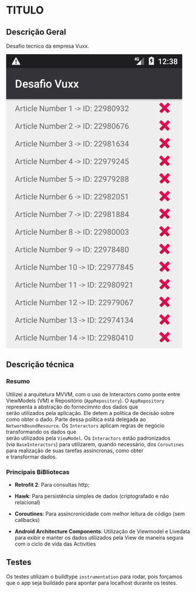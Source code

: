 # TITULO

## Descrição Geral

Desafio tecnico da empresa Vuxx.

![tela de listagem](captures/Screenshot_1587861531.png)

## Descrição técnica

### Resumo
Utilizei a arquitetura MVVM, com o uso de Interactors como ponte entre  
ViewModels (VM) e Repositório (`AppRepository`).
O `AppRepository` representa a abstração do fornecimnto dos dados que  
serão utilizados pela aplicação. Ele detem a política de decisão sobre  
como obter o dado. Parte dessa política está delegada ao  
`NetworkBoundResource`.
Os `Interactors` aplicam regras de negócio transformando os dados que  
serão utilizados pela `ViewModel`. Os `Interactors` estão padronizados  
(via `BaseInteractors`) para utilizarem, quando necessário, dos
`Coroutines` para realização de suas tarefas assíncronas, como obter  
e transformar dados.


### Principais BiBliotecas

- **Retrofit 2**: Para consultas http;

- **Hawk**: Para persistência simples de dados (criptografado e não relacional)

- **Coroutines**: Para assincronicidade com melhor leitura de código (sem callbacks)

- **Android Architecture Components**: Utilização de Viewmodel e Livedata
  para exibir e manter os dados utilizados pela View de maneira segura
  com o ciclo de vida das Activities


## Testes

Os testes utilizam o buildtype ```instrumentation``` para rodar, pois forçamos que o app seja buildado para apontar para localhost durante os testes.
